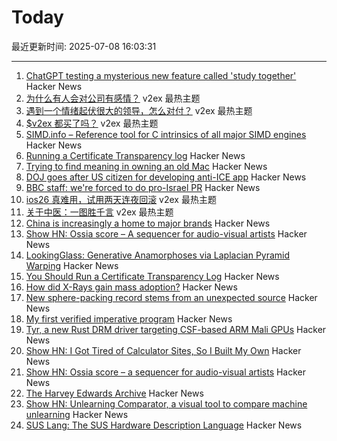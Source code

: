 # Today

最近更新时间: 2025-07-08 16:03:31

--- 
1. [ChatGPT testing a mysterious new feature called 'study together'](https://techcrunch.com/2025/07/07/chatgpt-is-testing-a-mysterious-new-feature-called-study-together/) Hacker News
2. [为什么有人会对公司有感情？](https://www.v2ex.com/t/1143661) v2ex 最热主题
3. [遇到一个情绪起伏很大的领导，怎么对付？](https://www.v2ex.com/t/1143640) v2ex 最热主题
4. [$v2ex 都买了吗？](https://www.v2ex.com/t/1143631) v2ex 最热主题
5. [SIMD.info – Reference tool for C intrinsics of all major SIMD engines](https://simd.info/) Hacker News
6. [Running a Certificate Transparency log](https://words.filippo.io/run-sunlight/) Hacker News
7. [Trying to find meaning in owning an old Mac](https://blog.decryption.net.au/posts/macse30.html) Hacker News
8. [DOJ goes after US citizen for developing anti-ICE app](https://appleinsider.com/articles/25/07/07/doj-goes-after-us-citizen-for-developing-anti-ice-app) Hacker News
9. [BBC staff: we're forced to do pro-Israel PR](https://www.owenjones.news/p/bbc-staff-were-forced-to-do-pro-israel) Hacker News
10. [ios26 真难用，试用两天连夜回滚](https://www.v2ex.com/t/1143639) v2ex 最热主题
11. [关于中医：一图胜千言](https://www.v2ex.com/t/1143638) v2ex 最热主题
12. [China is increasingly a home to major brands](https://musgrave.substack.com/p/oh-no-i-betrayed-america) Hacker News
13. [Show HN: Ossia score – A sequencer for audio-visual artists](https://github.com/ossia/score) Hacker News
14. [LookingGlass: Generative Anamorphoses via Laplacian Pyramid Warping](https://studios.disneyresearch.com/2025/06/09/lookingglass-generative-anamorphoses-via-laplacian-pyramid-warping/) Hacker News
15. [You Should Run a Certificate Transparency Log](https://words.filippo.io/run-sunlight/) Hacker News
16. [How did X-Rays gain mass adoption?](https://www.aditharun.com/p/how-did-x-rays-gain-mass-adoption) Hacker News
17. [New sphere-packing record stems from an unexpected source](https://www.quantamagazine.org/new-sphere-packing-record-stems-from-an-unexpected-source-20250707/) Hacker News
18. [My first verified imperative program](https://markushimmel.de/blog/my-first-verified-imperative-program/) Hacker News
19. [Tyr, a new Rust DRM driver targeting CSF-based ARM Mali GPUs](https://www.collabora.com/news-and-blog/news-and-events/introducing-tyr-a-new-rust-drm-driver.html) Hacker News
20. [Show HN: I Got Tired of Calculator Sites, So I Built My Own](https://news.ycombinator.com/item?id=44491938) Hacker News
21. [Show HN: Ossia score – a sequencer for audio-visual artists](https://github.com/ossia/score) Hacker News
22. [The Harvey Edwards Archive](https://www.harveyedwards-archive.com) Hacker News
23. [Show HN: Unlearning Comparator, a visual tool to compare machine unlearning](https://gnueaj.github.io/Machine-Unlearning-Comparator/) Hacker News
24. [SUS Lang: The SUS Hardware Description Language](https://sus-lang.org/) Hacker News
